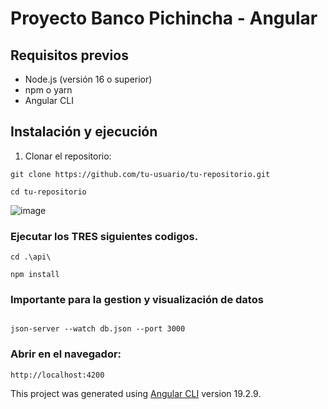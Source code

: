 # Proyecto Banco Pichincha - Angular

## Requisitos previos
- Node.js (versión 16 o superior)
- npm o yarn
- Angular CLI

## Instalación y ejecución

1. Clonar el repositorio:
```
git clone https://github.com/tu-usuario/tu-repositorio.git
```
```
cd tu-repositorio
```

![image](https://github.com/user-attachments/assets/7a93935c-b706-484b-8f4d-cb6b64f78fc2)


### Ejecutar los TRES siguientes codigos.

```
cd .\api\
```

```
npm install
```

### Importante para la gestion y visualización de datos

```

json-server --watch db.json --port 3000 

```

### Abrir en el navegador:

```
http://localhost:4200
```

This project was generated using [Angular CLI](https://github.com/angular/angular-cli) version 19.2.9.
